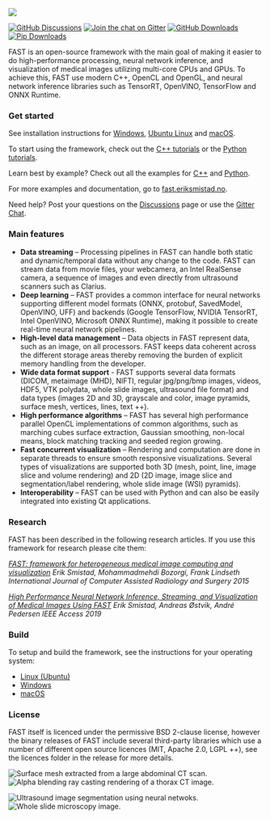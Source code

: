 ![](https://github.com/smistad/FAST/wiki/images/fast_logo.png)

[![GitHub Discussions](https://img.shields.io/github/discussions/smistad/FAST?label=GitHub%20discussions&logo=github)](https://github.com/smistad/FAST/discussions)
[![Join the chat on Gitter](https://img.shields.io/gitter/room/smistad/fast?logo=gitter)](https://gitter.im/smistad/FAST)
[![GitHub Downloads](https://img.shields.io/github/downloads/smistad/FAST/total?label=GitHub%20downloads&logo=github)](https://fast.eriksmistad.no/download-stats.html)
[![Pip Downloads](https://img.shields.io/pypi/dm/pyfast?label=pip%20downloads&logo=python)](https://fast.eriksmistad.no/download-stats.html)

FAST is an open-source framework with the main goal of making it easier to do high-performance processing, neural network inference, and visualization of medical images utilizing multi-core CPUs and GPUs. To achieve this, FAST use modern C++, OpenCL and OpenGL, and neural network inference libraries such as TensorRT, OpenVINO, TensorFlow and ONNX Runtime.

### Get started
See installation instructions for [Windows](https://fast.eriksmistad.no/install-windows.html), [Ubuntu Linux](https://fast.eriksmistad.no/install-ubuntu-linux.html) and [macOS](https://fast.eriksmistad.no/install-mac.html).

To start using the framework, check out the [C++ tutorials](https://fast.eriksmistad.no/cpp-tutorials.html) or the [Python tutorials](https://fast.eriksmistad.no/python-tutorials.html).

Learn best by example? Check out all the examples for [C++](https://fast.eriksmistad.no/cpp-examples.html) and [Python](https://fast.eriksmistad.no/python-examples.html).

For more examples and documentation, go to [fast.eriksmistad.no](https://fast.eriksmistad.no).

Need help? Post your questions on the [Discussions](https://github.com/smistad/FAST/discussions/new?category=q-a) page or use the [Gitter Chat](https://gitter.im/smistad/FAST).

### Main features

* **Data streaming** – Processing pipelines in FAST can handle both static and dynamic/temporal data without any change to the code. FAST can stream data from movie files, your webcamera, an Intel RealSense camera, a sequence of images and even directly from ultrasound scanners such as Clarius.
* **Deep learning** – FAST provides a common interface for neural networks supporting different model formats (ONNX, protobuf, SavedModel, OpenVINO, UFF) and backends (Google TensorFlow, NVIDIA TensorRT, Intel OpenVINO, Microsoft ONNX Runtime), making it possible to create real-time neural network pipelines.
* **High-level data management** – Data objects in FAST represent data, such as an image, on all processors. FAST keeps data coherent across the different storage areas thereby removing the burden of explicit memory handling from the developer.
* **Wide data format support** - FAST supports several data formats (DICOM, metaimage (MHD), NIFTI, regular jpg/png/bmp images, videos, HDF5, VTK polydata, whole slide images, ultrasound file format) and data types (images 2D and 3D, grayscale and color, image pyramids, surface mesh, vertices, lines, text ++).
* **High performance algorithms** – FAST has several high performance parallel OpenCL implementations of common algorithms, such as marching cubes surface extraction, Gaussian smoothing, non-local means, block matching tracking and seeded region growing.
* **Fast concurrent visualization** – Rendering and computation are done in separate threads to ensure smooth responsive visualizations. Several types of visualizations are supported both 3D (mesh, point, line, image slice and volume rendering) and 2D (2D image, image slice and segmentation/label rendering, whole slide image (WSI) pyramids).
* **Interoperability** – FAST can be used with Python and can also be easily integrated into existing Qt applications.

### Research

FAST has been described in the following research articles. If you use this framework for research please cite them:

*[FAST: framework for heterogeneous medical image computing and visualization](http://www.eriksmistad.no/wp-content/uploads/FAST_framework_for_heterogeneous_medical_image_computing_and_visualization.pdf)
Erik Smistad, Mohammadmehdi Bozorgi, Frank Lindseth
International Journal of Computer Assisted Radiology and Surgery 2015*

*[High Performance Neural Network Inference, Streaming, and Visualization of Medical Images Using FAST](https://www.eriksmistad.no/wp-content/uploads/High-Performance-Neural-Network-Inference-Streaming-and-Visualization-of-Medical-Images-Using-FAST.pdf)
Erik Smistad, Andreas Østvik, André Pedersen
IEEE Access 2019*

### Build

To setup and build the framework, see the instructions for your operating system:
* [Linux (Ubuntu)](https://fast.eriksmistad.no/building-on-linux.html)
* [Windows](https://fast.eriksmistad.no/building-on-windows.html)
* [macOS](https://fast.eriksmistad.no/building-on-mac.html)

### License

FAST itself is licenced under the permissive BSD 2-clause license, however the binary releases of FAST include several third-party libraries which use a number of different open source licences (MIT, Apache 2.0, LGPL ++), see the licences folder in the release for more details.

![Surface mesh extracted from a large abdominal CT scan.](https://github.com/smistad/FAST/wiki/images/surface_extraction.png) ![Alpha blending ray casting rendering of a thorax CT image.](https://github.com/smistad/FAST/wiki/images/volume_renderer.jpg)

![Ultrasound image segmentation using neural netwoks.](https://github.com/smistad/FAST/wiki/images/ultrasound_segmentation.jpg)  ![Whole slide microscopy image.](https://github.com/smistad/FAST/wiki/images/wsi.jpg)
